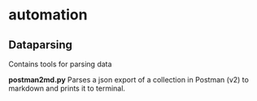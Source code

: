 # automation

## Dataparsing
Contains tools for parsing data

**postman2md.py**
Parses a json export of a collection in Postman (v2) to markdown and prints it to terminal.